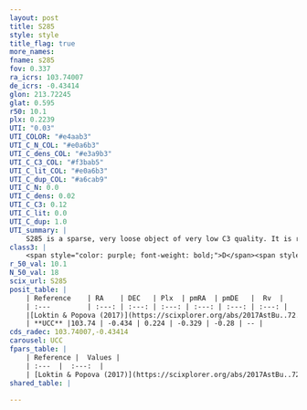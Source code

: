 ```yaml
---
layout: post
title: S285
style: style
title_flag: true
more_names: 
fname: s285
fov: 0.337
ra_icrs: 103.74007
de_icrs: -0.43414
glon: 213.72245
glat: 0.595
r50: 10.1
plx: 0.2239
UTI: "0.03"
UTI_COLOR: "#e4aab3"
UTI_C_N_COL: "#e0a6b3"
UTI_C_dens_COL: "#e3a9b3"
UTI_C_C3_COL: "#f3bab5"
UTI_C_lit_COL: "#e0a6b3"
UTI_C_dup_COL: "#a6cab9"
UTI_C_N: 0.0
UTI_C_dens: 0.02
UTI_C_C3: 0.12
UTI_C_lit: 0.0
UTI_C_dup: 1.0
UTI_summary: |
    S285 is a sparse, very loose object of very low C3 quality. It is rarely studied in the literature, with no articles listed in the last 8 years.<br><br><span style="color: #99180f; font-weight: bold;">Warning: </span>contains less than 25 stars with <i>P>0.5</i> estimated.
class3: |
    <span style="color: purple; font-weight: bold;">D</span><span style="color: red; font-weight: bold;">C</span>
r_50_val: 10.1
N_50_val: 18
scix_url: S285
posit_table: |
    | Reference    | RA    | DEC   | Plx  | pmRA  | pmDE   |  Rv  |
    | :---         | :---: | :---: | :---: | :---: | :---: | :---: |
    |[Loktin & Popova (2017)](https://scixplorer.org/abs/2017AstBu..72..257L) | 103.755 | -0.437 | -- | -- | -- | -- |
    | **UCC** |103.74 | -0.434 | 0.224 | -0.329 | -0.28 | -- | 
cds_radec: 103.74007,-0.43414
carousel: UCC
fpars_table: |
    | Reference |  Values |
    | :---  |  :---:  |
    | [Loktin & Popova (2017)](https://scixplorer.org/abs/2017AstBu..72..257L) | `E(B-V)=0.755, Dmod=12.911, logt=7.026` |
shared_table: |
    
---
```

